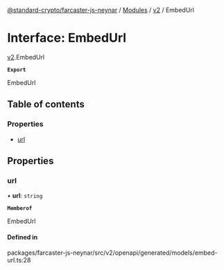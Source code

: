 [@standard-crypto/farcaster-js-neynar](../README.md) / [Modules](../modules.md) / [v2](../modules/v2.md) / EmbedUrl

# Interface: EmbedUrl

[v2](../modules/v2.md).EmbedUrl

**`Export`**

EmbedUrl

## Table of contents

### Properties

- [url](v2.EmbedUrl.md#url)

## Properties

### url

• **url**: `string`

**`Memberof`**

EmbedUrl

#### Defined in

packages/farcaster-js-neynar/src/v2/openapi/generated/models/embed-url.ts:28
